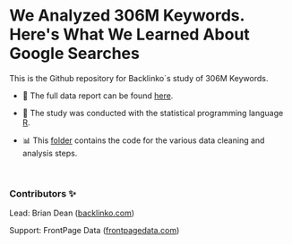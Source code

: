 # **We Analyzed 306M Keywords. Here's What We Learned About Google Searches**

This is the Github repository for Backlinko´s study of 306M Keywords.

-   📝 The full data report can be found [here](https://frontpagedata.com/keyword-landscape-analysis).

-   🔨 The study was conducted with the statistical programming language [R](https://www.r-project.org/).

-   📊 This [folder](https://github.com/backlinko-llc/2020-google-searches/tree/master/rmd) contains the code for the various data cleaning and analysis steps.

 

### **Contributors ✨**

Lead: Brian Dean ([backlinko.com](https://backlinko.com/))

Support: FrontPage Data ([frontpagedata.com](https://frontpagedata.com/))
